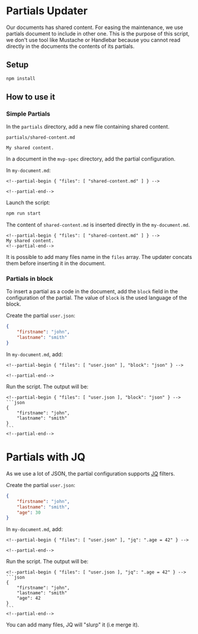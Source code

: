 # Partials Updater

Our documents has shared content. For easing the maintenance, we use partials 
document to include in other one. This is the purpose of this script, we don't 
use tool like Mustache or Handlebar because you cannot read directly in
the documents the contents of its partials.

## Setup

```bash
npm install
```

## How to use it

### Simple Partials

In the `partials` directory, add a new file containing shared content.

`partials/shared-content.md`
```
My shared content.
```

In a document in the `mvp-spec` directory, add the partial configuration.

In `my-document.md`:
```
<!--partial-begin { "files": [ "shared-content.md" ] } -->

<!--partial-end-->

```

Launch the script:

```bash
npm run start
```

The content of `shared-content.md` is inserted directly in the `my-document.md`.
```
<!--partial-begin { "files": [ "shared-content.md" ] } -->
My shared content.
<!--partial-end-->

```

It is possible to add many files name in the `files` array. The updater 
concats them before inserting it in the document.

### Partials in block

To insert a partial as a code in the document, add the `block` field in the
configuration of the partial. The value of `block` is the used language of the
block.

Create the partial `user.json`:
```json
{
    "firstname": "john",
    "lastname": "smith"
}
```

In `my-document.md`, add:
```
<!--partial-begin { "files": [ "user.json" ], "block": "json" } -->

<!--partial-end-->
```

Run the script. The output will be:
````
<!--partial-begin { "files": [ "user.json ], "block": "json" } -->
```json
{
    "firstname": "john",
    "lastname": "smith"
}
```
<!--partial-end-->
````

# Partials with JQ

As we use a lot of JSON, the partial configuration supports [JQ](https://stedolan.github.io/jq/) filters.

Create the partial `user.json`:
```json
{
    "firstname": "john",
    "lastname": "smith",
    "age": 30
}
```


In `my-document.md`, add:
```
<!--partial-begin { "files": [ "user.json" ], "jq": ".age = 42" } -->

<!--partial-end-->
```

Run the script. The output will be:
````
<!--partial-begin { "files": [ "user.json ], "jq": ".age = 42" } -->
```json
{
    "firstname": "john",
    "lastname": "smith"
    "age": 42
}
```
<!--partial-end-->
````

You can add many files, JQ will "slurp" it (i.e merge it).
